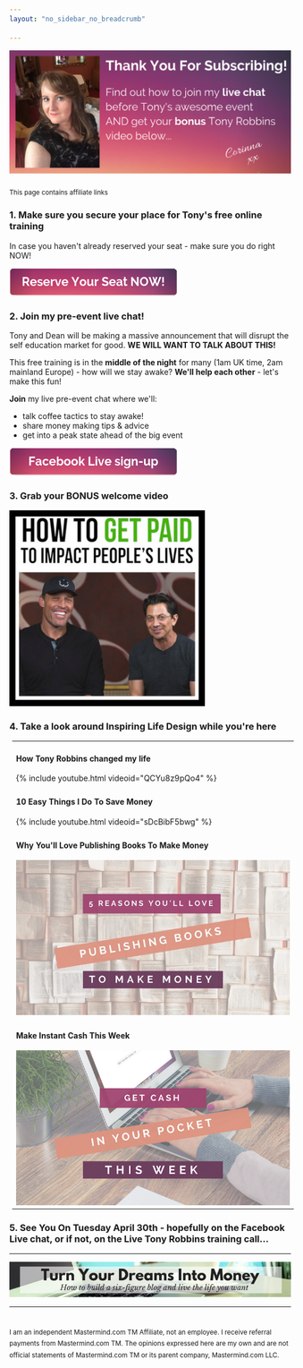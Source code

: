 ```yaml
---
layout: "no_sidebar_no_breadcrumb"

---
```


<center>
  <img src="/i/2019/kbb/thank-you.png" alt="Thank you message from Corinna, now for some next steps">
</center>
<br>
<sub>This page contains affiliate links</sub><br>

### 1. Make sure you secure your place for Tony's free online training
In case you haven't already reserved your seat - make sure you do right NOW!

<a href="https://cl518.isrefer.com/go/opt-in/a1899" target="_blank">
  <img src="/i/Buttons/reserve-seat.png" alt="Reserve Your Seat NOW button">
</a>
<br>

### 2. Join my pre-event live chat!

Tony and Dean will be making a massive announcement that will disrupt the self education market for good. **WE WILL WANT TO TALK ABOUT THIS!**

This free training is in the **middle of the night** for many (1am UK time, 2am mainland Europe) - how will we stay awake? **We'll help each other** - let's make this fun!

**Join** my live pre-event chat where we'll:

- talk coffee tactics to stay awake!
- share money making tips & advice
- get into a peak state ahead of the big event

<a href="https://www.facebook.com/events/830459853999381" target="_blank">
  <img src="/i/Buttons/facebook-signup.png" alt="Sign-up for my Facebook live chat (button)">
</a>
<br>

### 3. Grab your **BONUS** welcome video
<a href="/kbb/bonus" target="_blank">
  <img src="/i/2019/kbb/YT-bonus.png" alt="Link to bonus video about getting paid to impact people's lives within the self education industry">
</a>
<br>

### 4. Take a look around Inspiring Life Design while you're here

<table width="350" style="margin: 5px 5px 5px 5px;">
<tr>
<td>
<h4>How Tony Robbins changed my life</h4>
{% include youtube.html videoid="QCYu8z9pQo4" %}
</td>
</tr>
<tr>
<td>
<h4>10 Easy Things I Do To Save Money</h4>
{% include youtube.html videoid="sDcBibF5bwg" %}
</td>
</tr>
<tr>
<td>
<h4>Why You'll Love Publishing Books To Make Money</h4>
<a href="/posts/5-money-making-reasons-to-publish-books.html"><img src="/i/2018/5-reasons-youll-love-publishing-books-to-make-money.jpg" alt="5 reasons you will love publishing books to make money header image"></a>
</td>
</tr>
<tr>
<td>
<h4>Make Instant Cash This Week</h4>
<a href="/posts/cash-this-week.html"><img src="/i/cash_this_week.png" alt="Make instant money this week header image"></a>
</td>
</tr>
</table>

### 5. See You On Tuesday April 30th - hopefully on the Facebook Live chat, or if not, on the Live Tony Robbins training call...

***

<!-- START ADVERTISER: Turn Your Dreams Into Money -->
<center>
<a href="http://bit.ly/turnyourdreamsintomoney" target="_blank"><img src='/aff/turn-your-dreams-into-money-728x90.png' alt='Turn Your Dreams Into Money link to course' /></a>
</center>
<!-- END ADVERTISER: Turn Your Dreams Into Money -->

***

<br>
<sub>I am an independent Mastermind.com TM Affiliate, not an employee. I receive referral payments from Mastermind.com TM. The opinions expressed here are my own and are not official statements of Mastermind.com TM or its parent company, Mastermind.com LLC.</sub>






